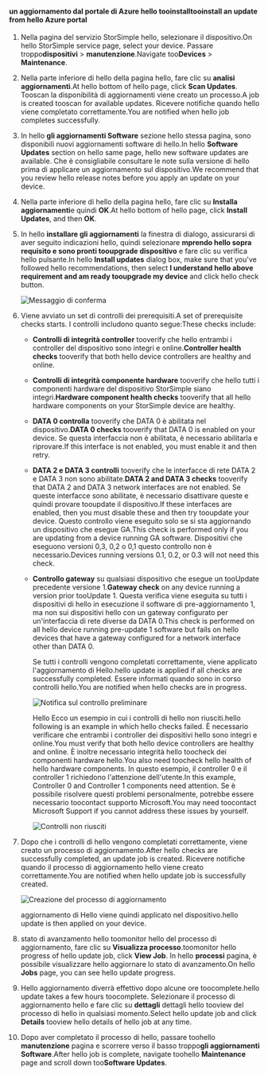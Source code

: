 <!--author=alkohli last changed: 02/06/17-->

#### <a name="tooinstall-an-update-from-hello-azure-portal"></a><span data-ttu-id="c5c6f-101">un aggiornamento dal portale di Azure hello tooinstall</span><span class="sxs-lookup"><span data-stu-id="c5c6f-101">tooinstall an update from hello Azure portal</span></span>

1. <span data-ttu-id="c5c6f-102">Nella pagina del servizio StorSimple hello, selezionare il dispositivo.</span><span class="sxs-lookup"><span data-stu-id="c5c6f-102">On hello StorSimple service page, select your device.</span></span> <span data-ttu-id="c5c6f-103">Passare troppo**dispositivi** > **manutenzione**.</span><span class="sxs-lookup"><span data-stu-id="c5c6f-103">Navigate too**Devices** > **Maintenance**.</span></span>
2. <span data-ttu-id="c5c6f-104">Nella parte inferiore di hello della pagina hello, fare clic su **analisi aggiornamenti**.</span><span class="sxs-lookup"><span data-stu-id="c5c6f-104">At hello bottom of hello page, click **Scan Updates**.</span></span> <span data-ttu-id="c5c6f-105">Tooscan la disponibilità di aggiornamenti viene creato un processo.</span><span class="sxs-lookup"><span data-stu-id="c5c6f-105">A job is created tooscan for available updates.</span></span> <span data-ttu-id="c5c6f-106">Ricevere notifiche quando hello viene completato correttamente.</span><span class="sxs-lookup"><span data-stu-id="c5c6f-106">You are notified when hello job completes successfully.</span></span>
3. <span data-ttu-id="c5c6f-107">In hello **gli aggiornamenti Software** sezione hello stessa pagina, sono disponibili nuovi aggiornamenti software di hello.</span><span class="sxs-lookup"><span data-stu-id="c5c6f-107">In hello **Software Updates** section on hello same page, hello new software updates are available.</span></span> <span data-ttu-id="c5c6f-108">Che è consigliabile consultare le note sulla versione di hello prima di applicare un aggiornamento sul dispositivo.</span><span class="sxs-lookup"><span data-stu-id="c5c6f-108">We recommend that you review hello release notes before you apply an update on your device.</span></span>
4. <span data-ttu-id="c5c6f-109">Nella parte inferiore di hello della pagina hello, fare clic su **Installa aggiornamenti**e quindi **OK**.</span><span class="sxs-lookup"><span data-stu-id="c5c6f-109">At hello bottom of hello page, click **Install Updates**, and then **OK**.</span></span>
5. <span data-ttu-id="c5c6f-110">In hello **installare gli aggiornamenti** la finestra di dialogo, assicurarsi di aver seguito indicazioni hello, quindi selezionare **mprendo hello sopra requisito e sono pronti tooupgrade dispositivo** e fare clic su verifica hello pulsante.</span><span class="sxs-lookup"><span data-stu-id="c5c6f-110">In hello **Install updates** dialog box, make sure that you've followed hello recommendations, then select **I understand hello above requirement and am ready tooupgrade my device** and click hello check button.</span></span>
   
    ![Messaggio di conferma](./media/storsimple-install-update2-via-portal/InstallUpdate12_2M.png)
6. <span data-ttu-id="c5c6f-112">Viene avviato un set di controlli dei prerequisiti.</span><span class="sxs-lookup"><span data-stu-id="c5c6f-112">A set of prerequisite checks starts.</span></span> <span data-ttu-id="c5c6f-113">I controlli includono quanto segue:</span><span class="sxs-lookup"><span data-stu-id="c5c6f-113">These checks include:</span></span>
   
   * <span data-ttu-id="c5c6f-114">**Controlli di integrità controller** tooverify che hello entrambi i controller del dispositivo sono integri e online.</span><span class="sxs-lookup"><span data-stu-id="c5c6f-114">**Controller health checks** tooverify that both hello device controllers are healthy and online.</span></span>
   * <span data-ttu-id="c5c6f-115">**Controlli di integrità componente hardware** tooverify che hello tutti i componenti hardware del dispositivo StorSimple siano integri.</span><span class="sxs-lookup"><span data-stu-id="c5c6f-115">**Hardware component health checks** tooverify that all hello hardware components on your StorSimple device are healthy.</span></span>
   * <span data-ttu-id="c5c6f-116">**DATA 0 controlla** tooverify che DATA 0 è abilitata nel dispositivo.</span><span class="sxs-lookup"><span data-stu-id="c5c6f-116">**DATA 0 checks** tooverify that DATA 0 is enabled on your device.</span></span> <span data-ttu-id="c5c6f-117">Se questa interfaccia non è abilitata, è necessario abilitarla e riprovare.</span><span class="sxs-lookup"><span data-stu-id="c5c6f-117">If this interface is not enabled, you must enable it and then retry.</span></span>
   * <span data-ttu-id="c5c6f-118">**DATA 2 e DATA 3 controlli** tooverify che le interfacce di rete DATA 2 e DATA 3 non sono abilitate.</span><span class="sxs-lookup"><span data-stu-id="c5c6f-118">**DATA 2 and DATA 3 checks** tooverify that DATA 2 and DATA 3 network interfaces are not enabled.</span></span> <span data-ttu-id="c5c6f-119">Se queste interfacce sono abilitate, è necessario disattivare queste e quindi provare tooupdate il dispositivo.</span><span class="sxs-lookup"><span data-stu-id="c5c6f-119">If these interfaces are enabled, then you must disable these and then try tooupdate your device.</span></span> <span data-ttu-id="c5c6f-120">Questo controllo viene eseguito solo se si sta aggiornando un dispositivo che esegue GA.</span><span class="sxs-lookup"><span data-stu-id="c5c6f-120">This check is performed only if you are updating from a device running GA software.</span></span> <span data-ttu-id="c5c6f-121">Dispositivi che eseguono versioni 0,3, 0,2 o 0,1 questo controllo non è necessario.</span><span class="sxs-lookup"><span data-stu-id="c5c6f-121">Devices running versions 0.1, 0.2, or 0.3 will not need this check.</span></span>
   * <span data-ttu-id="c5c6f-122">**Controllo gateway** su qualsiasi dispositivo che esegue un tooUpdate precedente versione 1.</span><span class="sxs-lookup"><span data-stu-id="c5c6f-122">**Gateway check** on any device running a version prior tooUpdate 1.</span></span> <span data-ttu-id="c5c6f-123">Questa verifica viene eseguita su tutti i dispositivi di hello in esecuzione il software di pre-aggiornamento 1, ma non sui dispositivi hello con un gateway configurato per un'interfaccia di rete diverse da DATA 0.</span><span class="sxs-lookup"><span data-stu-id="c5c6f-123">This check is performed on all hello device running pre-update 1 software but fails on hello devices that have a gateway configured for a network interface other than DATA 0.</span></span>
     
     <span data-ttu-id="c5c6f-124">Se tutti i controlli vengono completati correttamente, viene applicato l'aggiornamento di Hello.</span><span class="sxs-lookup"><span data-stu-id="c5c6f-124">hello update is applied if all checks are successfully completed.</span></span> <span data-ttu-id="c5c6f-125">Essere informati quando sono in corso controlli hello.</span><span class="sxs-lookup"><span data-stu-id="c5c6f-125">You are notified when hello checks are in progress.</span></span>
     
     ![Notifica sul controllo preliminare](./media/storsimple-install-update2-via-portal/InstallUpdate12_3M.png)
     
     <span data-ttu-id="c5c6f-127">Hello Ecco un esempio in cui i controlli di hello non riusciti.</span><span class="sxs-lookup"><span data-stu-id="c5c6f-127">hello following is an example in which hello checks failed.</span></span> <span data-ttu-id="c5c6f-128">È necessario verificare che entrambi i controller dei dispositivi hello sono integri e online.</span><span class="sxs-lookup"><span data-stu-id="c5c6f-128">You must verify that both hello device controllers are healthy and online.</span></span> <span data-ttu-id="c5c6f-129">È inoltre necessario integrità hello toocheck dei componenti hardware hello.</span><span class="sxs-lookup"><span data-stu-id="c5c6f-129">You also need toocheck hello health of hello hardware components.</span></span> <span data-ttu-id="c5c6f-130">In questo esempio, il controller 0 e il controller 1 richiedono l'attenzione dell'utente.</span><span class="sxs-lookup"><span data-stu-id="c5c6f-130">In this example, Controller 0 and Controller 1 components need attention.</span></span> <span data-ttu-id="c5c6f-131">Se è possibile risolvere questi problemi personalmente, potrebbe essere necessario toocontact supporto Microsoft.</span><span class="sxs-lookup"><span data-stu-id="c5c6f-131">You may need toocontact Microsoft Support if you cannot address these issues by yourself.</span></span>
     
       ![Controlli non riusciti](./media/storsimple-install-update2-via-portal/HCS_PreUpgradeChecksFailed-include.png)
7. <span data-ttu-id="c5c6f-133">Dopo che i controlli di hello vengono completati correttamente, viene creato un processo di aggiornamento.</span><span class="sxs-lookup"><span data-stu-id="c5c6f-133">After hello checks are successfully completed, an update job is created.</span></span> <span data-ttu-id="c5c6f-134">Ricevere notifiche quando il processo di aggiornamento hello viene creato correttamente.</span><span class="sxs-lookup"><span data-stu-id="c5c6f-134">You are notified when hello update job is successfully created.</span></span>
   
    ![Creazione del processo di aggiornamento](./media/storsimple-install-update2-via-portal/InstallUpdate12_44M.png)
   
    <span data-ttu-id="c5c6f-136">aggiornamento di Hello viene quindi applicato nel dispositivo.</span><span class="sxs-lookup"><span data-stu-id="c5c6f-136">hello update is then applied on your device.</span></span>
    
8. <span data-ttu-id="c5c6f-137">stato di avanzamento hello toomonitor hello del processo di aggiornamento, fare clic su **Visualizza processo**.</span><span class="sxs-lookup"><span data-stu-id="c5c6f-137">toomonitor hello progress of hello update job, click **View Job**.</span></span> <span data-ttu-id="c5c6f-138">In hello **processi** pagina, è possibile visualizzare hello aggiornare lo stato di avanzamento.</span><span class="sxs-lookup"><span data-stu-id="c5c6f-138">On hello **Jobs** page, you can see hello update progress.</span></span>
9. <span data-ttu-id="c5c6f-139">Hello aggiornamento diverrà effettivo dopo alcune ore toocomplete.</span><span class="sxs-lookup"><span data-stu-id="c5c6f-139">hello update takes a few hours toocomplete.</span></span> <span data-ttu-id="c5c6f-140">Selezionare il processo di aggiornamento hello e fare clic su **dettagli** dettagli hello tooview del processo di hello in qualsiasi momento.</span><span class="sxs-lookup"><span data-stu-id="c5c6f-140">Select hello update job and click **Details** tooview hello details of hello job at any time.</span></span>
10. <span data-ttu-id="c5c6f-141">Dopo aver completato il processo di hello, passare toohello **manutenzione** pagina e scorrere verso il basso troppo**gli aggiornamenti Software**.</span><span class="sxs-lookup"><span data-stu-id="c5c6f-141">After hello job is complete, navigate toohello **Maintenance** page and scroll down too**Software Updates**.</span></span>

